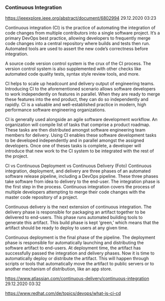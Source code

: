 ### Continuous Integration

https://ieeexplore.ieee.org/abstract/document/6802994
29.12.2020 03:23

Continuous integration (CI) is the practice of automating the integration of code changes from multiple contributors into a single software project. It’s a primary DevOps best practice, allowing developers to frequently merge code changes into a central repository where builds and tests then run. Automated tools are used to assert the new code’s correctness before integration.

A source code version control system is the crux of the CI process. The version control system is also supplemented with other checks like automated code quality tests, syntax style review tools, and more.  

CI helps to scale up headcount and delivery output of engineering teams. Introducing CI to the aforementioned scenario allows software developers to work independently on features in parallel. When they are ready to merge these features into the end product, they can do so independently and rapidly. CI is a valuable and well-established practice in modern, high performance software engineering organizations.

CI is generally used alongside an agile software development workflow. An organization will compile list of tasks that comprise a product roadmap. These tasks are then distributed amongst software engineering team members for delivery. Using CI enables these software development tasks to be developed independently and in parallel amongst the assigned developers. Once one of theses tasks is complete, a developer will introduce that new work to the CI system to be integrated with the rest of the project.

CI vs Continuous Deployment vs Continuous Delivery (Foto)
Continuous integration, deployment, and delivery are three phases of an automated software release pipeline, including a DevOps pipeline. These three phases take software from idea to delivery to the end-user. The integration phase is the first step in the process. Continuous integration covers the process of multiple developers attempting to merge their code changes with the master code repository of a project.

Continuous delivery is the next extension of continuous integration. The delivery phase is responsible for packaging an artifact together to be delivered to end-users. This phase runs automated building tools to generate this artifact. This build phase is kept ‘green,’ which means that the artifact should be ready to deploy to users at any given time.

Continuous deployment is the final phase of the pipeline. The deployment phase is responsible for automatically launching and distributing the software artifact to end-users. At deployment time, the artifact has successfully passed the integration and delivery phases. Now it is time to automatically deploy or distribute the artifact. This will happen through scripts or tools that automatically move the artifact to public servers or to another mechanism of distribution, like an app store.

https://www.atlassian.com/continuous-delivery/continuous-integration
29.12.2020 03:32

https://www.redhat.com/de/topics/devops/what-is-ci-cd
